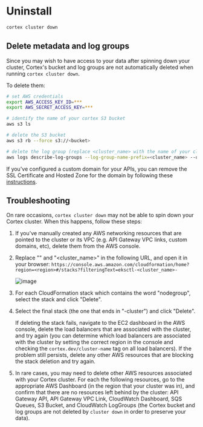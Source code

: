 # Uninstall

```bash
cortex cluster down
```

## Delete metadata and log groups

Since you may wish to have access to your data after spinning down your cluster, Cortex's bucket and log groups are not automatically deleted when running `cortex cluster down`.

To delete them:

```bash
# set AWS credentials
export AWS_ACCESS_KEY_ID=***
export AWS_SECRET_ACCESS_KEY=***

# identify the name of your cortex S3 bucket
aws s3 ls

# delete the S3 bucket
aws s3 rb --force s3://<bucket>

# delete the log group (replace <cluster_name> with the name of your cluster, default: cortex)
aws logs describe-log-groups --log-group-name-prefix=<cluster_name> --query logGroups[*].[logGroupName] --output text | xargs -I {} aws logs delete-log-group --log-group-name {}
```

If you've configured a custom domain for your APIs, you can remove the SSL Certificate and Hosted Zone for the domain by following these [instructions](networking/custom-domain.md#cleanup).

## Troubleshooting

On rare occasions, `cortex cluster down` may not be able to spin down your Cortex cluster. When this happens, follow these steps:

1. If you've manually created any AWS networking resources that are pointed to the cluster or its VPC (e.g. API Gateway VPC links, custom domains, etc), delete them from the AWS console.

1. Replace "<region>" and "<cluster_name>" in the following URL, and open it in your browser: `https://console.aws.amazon.com/cloudformation/home?region=<region>#/stacks?filteringText=eksctl-<cluster_name>-`

    ![image](https://user-images.githubusercontent.com/808475/97790394-963b4880-1b85-11eb-8e27-ba5a551606b3.png)

1. For each CloudFormation stack which contains the word "nodegroup", select the stack and click "Delete".

1. Select the final stack (the one that ends in "-cluster") and click "Delete".

    If deleting the stack fails, navigate to the EC2 dashboard in the AWS console, delete the load balancers that are associated with the cluster, and try again (you can determine which load balancers are associated with the cluster by setting the correct region in the console and checking the `cortex.dev/cluster-name` tag on all load balancers). If the problem still persists, delete any other AWS resources that are blocking the stack deletion and try again.

1. In rare cases, you may need to delete other AWS resources associated with your Cortex cluster. For each the following resources, go to the appropriate AWS Dashboard (in the region that your cluster was in), and confirm that there are no resources left behind by the cluster: API Gateway API, API Gateway VPC Link, CloudWatch Dashboard, SQS Queues, S3 Bucket, and CloudWatch LogGroups (the Cortex bucket and log groups are not deleted by `cluster down` in order to preserve your data).
